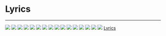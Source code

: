 # Lyrics

---

![](IMG_5977.jpg)
![](IMG_5978.jpg)
![](IMG_5979.jpg)
![](IMG_5980.jpg)
![](IMG_5981.jpg)
![](IMG_5982.jpg)
![](IMG_5983.jpg)
![](IMG_5984.jpg)
![](IMG_5985.jpg)
![](IMG_5986.jpg)
![](IMG_5987.jpg)
![](IMG_5988.jpg)
![](IMG_5989.jpg)
![](IMG_5990.jpg)
![](IMG_5991.jpg)
![](IMG_5992.jpg)
[Lyrics](../..//Lyrics/Lyrics.md)
